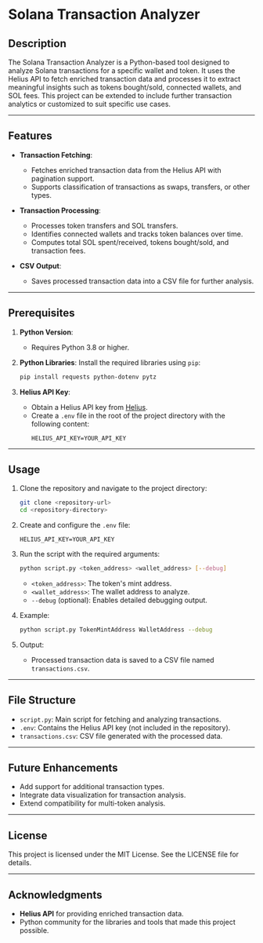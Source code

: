
# Solana Transaction Analyzer

## Description

The Solana Transaction Analyzer is a Python-based tool designed to analyze Solana transactions for a specific wallet and token. It uses the Helius API to fetch enriched transaction data and processes it to extract meaningful insights such as tokens bought/sold, connected wallets, and SOL fees. This project can be extended to include further transaction analytics or customized to suit specific use cases.

---

## Features

- **Transaction Fetching**:
  - Fetches enriched transaction data from the Helius API with pagination support.
  - Supports classification of transactions as swaps, transfers, or other types.

- **Transaction Processing**:
  - Processes token transfers and SOL transfers.
  - Identifies connected wallets and tracks token balances over time.
  - Computes total SOL spent/received, tokens bought/sold, and transaction fees.

- **CSV Output**:
  - Saves processed transaction data into a CSV file for further analysis.

---

## Prerequisites

1. **Python Version**:
   - Requires Python 3.8 or higher.

2. **Python Libraries**:
   Install the required libraries using `pip`:
   ```bash
   pip install requests python-dotenv pytz
   ```

3. **Helius API Key**:
   - Obtain a Helius API key from [Helius](https://www.helius.dev/).
   - Create a `.env` file in the root of the project directory with the following content:
     ```
     HELIUS_API_KEY=YOUR_API_KEY
     ```

---

## Usage

1. Clone the repository and navigate to the project directory:
   ```bash
   git clone <repository-url>
   cd <repository-directory>
   ```

2. Create and configure the `.env` file:
   ```plaintext
   HELIUS_API_KEY=YOUR_API_KEY
   ```

3. Run the script with the required arguments:
   ```bash
   python script.py <token_address> <wallet_address> [--debug]
   ```
   - `<token_address>`: The token's mint address.
   - `<wallet_address>`: The wallet address to analyze.
   - `--debug` (optional): Enables detailed debugging output.

4. Example:
   ```bash
   python script.py TokenMintAddress WalletAddress --debug
   ```

5. Output:
   - Processed transaction data is saved to a CSV file named `transactions.csv`.

---

## File Structure

- `script.py`: Main script for fetching and analyzing transactions.
- `.env`: Contains the Helius API key (not included in the repository).
- `transactions.csv`: CSV file generated with the processed data.

---

## Future Enhancements

- Add support for additional transaction types.
- Integrate data visualization for transaction analysis.
- Extend compatibility for multi-token analysis.

---

## License

This project is licensed under the MIT License. See the LICENSE file for details.

---

## Acknowledgments

- **Helius API** for providing enriched transaction data.
- Python community for the libraries and tools that made this project possible.
